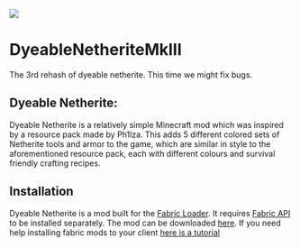 <img src="https://camo.githubusercontent.com/62b93b84eca0ec05e3686c2e84affabcb193a86216a8f86a1965f0aa3406277a/68747470733a2f2f696d672e736869656c64732e696f2f6769746875622f776f726b666c6f772f7374617475732f6772616c702d312f64796561626c652d6e65746865726974652f6275696c64"></img> 

# DyeableNetheriteMkIII
The 3rd rehash of dyeable netherite. This time we might fix bugs.

## Dyeable Netherite:

Dyeable Netherite is a relatively simple Minecraft mod which was inspired by a resource pack made by Ph1lza.
This adds 5 different colored sets of Netherite tools and armor to the game, which are similar in style to the aforementioned resource pack, each with different colours and survival friendly crafting recipes.


## Installation
Dyeable Netherite is a mod built for the [Fabric Loader](https://fabricmc.net/use/). It requires [Fabric API](https://www.curseforge.com/minecraft/mc-mods/fabric-api/files) to be installed separately. The mod can be downloaded [here](https://www.curseforge.com/minecraft/mc-mods/dyeable-netherite). If you need help installing fabric mods to your client [here is a tutorial](https://www.youtube.com/watch?v=kCin6udCqa8)
